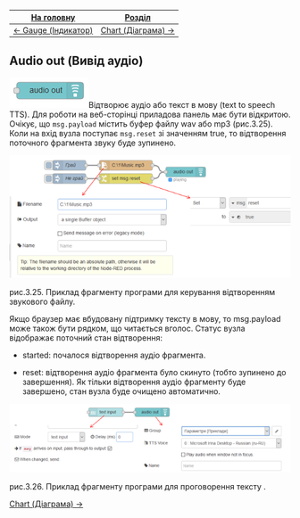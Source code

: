 | [На головну](../)                | [Розділ](README.md)             |
| -------------------------------- | ------------------------------- |
| [<- Gauge (Індикатор)](Gauge.md) | [Chart (Діаграма) ->](Chart.md) |

## Audio out (Вивід аудіо)

![img](media/audio_out.png)Відтворює аудіо або текст в мову (text to speech TTS). Для роботи на веб-сторінці приладова панель має бути відкритою. Очікує, що `msg.payload` містить буфер файлу wav або mp3 (рис.3.25). Коли на вхід вузла поступає `msg.reset` зі значенням true, то відтворення поточного фрагмента звуку буде зупинено.

![img](media/3_25.png)

рис.3.25. Приклад фрагменту програми для керування відтворенням звукового файлу.

Якщо браузер має вбудовану підтримку тексту в мову, то msg.payload може також бути рядком, що читається вголос.
 Статус вузла відображає поточний стан відтворення:

- started: почалося відтворення аудіо фрагмента.

- reset: відтворення аудіо фрагмента було скинуто (тобто зупинено до завершення).
  Як тільки відтворення аудіо фрагменту буде завершено, стан вузла буде очищено автоматично.

![img](media/3_26.png)

рис.3.26. Приклад фрагменту програми для проговорення тексту .

[Chart (Діаграма) ->](Chart.md)